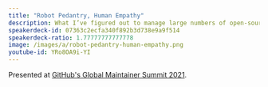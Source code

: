 ```yaml
---
title: "Robot Pedantry, Human Empathy"
description: What I’ve figured out to manage large numbers of open-source contributions pleasantly and efficiently.
speakerdeck-id: 07363c2ecfa340f892b3d738e9a9f514
speakerdeck-ratio: 1.77777777777778
image: /images/a/robot-pedantry-human-empathy.png
youtube-id: YRo8OA9i-YI
---
```

Presented at [GitHub's Global Maintainer Summit 2021](https://globalmaintainersummit.github.com/schedule).
